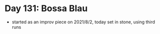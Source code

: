 # Day 131: Bossa Blau

- started as an improv piece on 2021/8/2, today set in stone, using third runs
